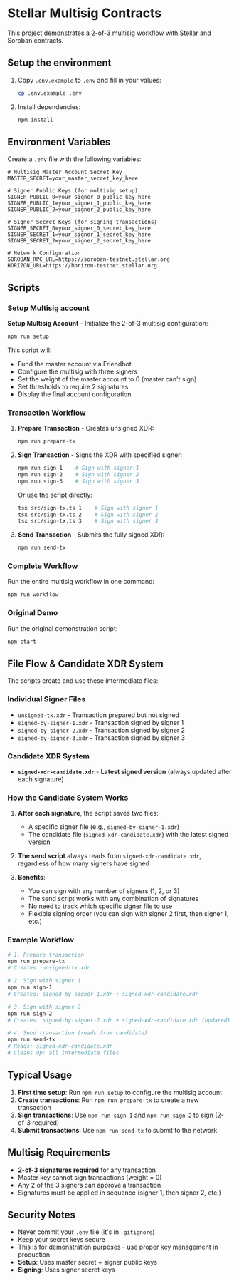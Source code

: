 # Stellar Multisig Contracts

This project demonstrates a 2-of-3 multisig workflow with Stellar and Soroban contracts.

## Setup the environment

1. Copy `.env.example` to `.env` and fill in your values:

   ```bash
   cp .env.example .env
   ```

2. Install dependencies:

   ```bash
   npm install
   ```

## Environment Variables

Create a `.env` file with the following variables:

```env
# Multisig Master Account Secret Key
MASTER_SECRET=your_master_secret_key_here

# Signer Public Keys (for multisig setup)
SIGNER_PUBLIC_0=your_signer_0_public_key_here
SIGNER_PUBLIC_1=your_signer_1_public_key_here
SIGNER_PUBLIC_2=your_signer_2_public_key_here

# Signer Secret Keys (for signing transactions)
SIGNER_SECRET_0=your_signer_0_secret_key_here
SIGNER_SECRET_1=your_signer_1_secret_key_here
SIGNER_SECRET_2=your_signer_2_secret_key_here

# Network Configuration
SOROBAN_RPC_URL=https://soroban-testnet.stellar.org
HORIZON_URL=https://horizon-testnet.stellar.org
```

## Scripts

### Setup Multisig account

**Setup Multisig Account** - Initialize the 2-of-3 multisig configuration:

```bash
npm run setup
```

This script will:

- Fund the master account via Friendbot
- Configure the multisig with three signers
- Set the weight of the master account to 0 (master can't sign)
- Set thresholds to require 2 signatures
- Display the final account configuration

### Transaction Workflow

1. **Prepare Transaction** - Creates unsigned XDR:

   ```bash
   npm run prepare-tx
   ```

2. **Sign Transaction** - Signs the XDR with specified signer:

   ```bash
   npm run sign-1    # Sign with signer 1
   npm run sign-2    # Sign with signer 2
   npm run sign-3    # Sign with signer 3
   ```

   Or use the script directly:

   ```bash
   tsx src/sign-tx.ts 1    # Sign with signer 1
   tsx src/sign-tx.ts 2    # Sign with signer 2
   tsx src/sign-tx.ts 3    # Sign with signer 3
   ```

3. **Send Transaction** - Submits the fully signed XDR:

   ```bash
   npm run send-tx
   ```

### Complete Workflow

Run the entire multisig workflow in one command:

```bash
npm run workflow
```

### Original Demo

Run the original demonstration script:

```bash
npm start
```

## File Flow & Candidate XDR System

The scripts create and use these intermediate files:

### Individual Signer Files

- `unsigned-tx.xdr` - Transaction prepared but not signed
- `signed-by-signer-1.xdr` - Transaction signed by signer 1
- `signed-by-signer-2.xdr` - Transaction signed by signer 2
- `signed-by-signer-3.xdr` - Transaction signed by signer 3

### Candidate XDR System

- **`signed-xdr-candidate.xdr`** - **Latest signed version** (always updated after each signature)

### How the Candidate System Works

1. **After each signature**, the script saves two files:
   - A specific signer file (e.g., `signed-by-signer-1.xdr`)
   - The candidate file (`signed-xdr-candidate.xdr`) with the latest signed version

2. **The send script** always reads from `signed-xdr-candidate.xdr`, regardless of how many signers have signed

3. **Benefits**:
   - You can sign with any number of signers (1, 2, or 3)
   - The send script works with any combination of signatures
   - No need to track which specific signer file to use
   - Flexible signing order (you can sign with signer 2 first, then signer 1, etc.)

### Example Workflow

```bash
# 1. Prepare transaction
npm run prepare-tx
# Creates: unsigned-tx.xdr

# 2. Sign with signer 1
npm run sign-1
# Creates: signed-by-signer-1.xdr + signed-xdr-candidate.xdr

# 3. Sign with signer 2
npm run sign-2
# Creates: signed-by-signer-2.xdr + signed-xdr-candidate.xdr (updated)

# 4. Send transaction (reads from candidate)
npm run send-tx
# Reads: signed-xdr-candidate.xdr
# Cleans up: all intermediate files
```

## Typical Usage

1. **First time setup**: Run `npm run setup` to configure the multisig account
2. **Create transactions**: Run `npm run prepare-tx` to create a new transaction
3. **Sign transactions**: Use `npm run sign-1` and `npm run sign-2` to sign (2-of-3 required)
4. **Submit transactions**: Use `npm run send-tx` to submit to the network

## Multisig Requirements

- **2-of-3 signatures required** for any transaction
- Master key cannot sign transactions (weight = 0)
- Any 2 of the 3 signers can approve a transaction
- Signatures must be applied in sequence (signer 1, then signer 2, etc.)

## Security Notes

- Never commit your `.env` file (it's in `.gitignore`)
- Keep your secret keys secure
- This is for demonstration purposes - use proper key management in production
- **Setup**: Uses master secret + signer public keys
- **Signing**: Uses signer secret keys
